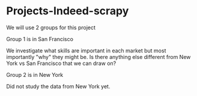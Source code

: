 # Projects-Indeed-scrapy

We will use 2 groups for this project

Group 1 is in San Francisco

We investigate what skills are important in each market but most importantly "why" they might be. Is there anything else different from New York vs San Francisco that we can draw on?

Group 2 is in New York

Did not study the data from New York yet.
